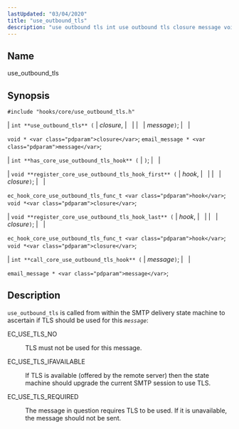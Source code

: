 ```yaml
---
lastUpdated: "03/04/2020"
title: "use_outbound_tls"
description: "use outbound tls int use outbound tls closure message void closure email message message int has core use outbound tls hook void register core use outbound tls hook first hook closure ec hook core use outbound tls func t hook void closure void register core use outbound tls hook last..."
---
```


<a name="hooks.core.use_outbound_tls"></a> 
## Name

use_outbound_tls

## Synopsis

`#include "hooks/core/use_outbound_tls.h"`

| `int **use_outbound_tls** (` | <var class="pdparam">closure</var>, |   |
|   | <var class="pdparam">message</var>`)`; |   |

`void * <var class="pdparam">closure</var>`;
`email_message * <var class="pdparam">message</var>`;

| `int **has_core_use_outbound_tls_hook** (` | `)`; |   |

| `void **register_core_use_outbound_tls_hook_first** (` | <var class="pdparam">hook</var>, |   |
|   | <var class="pdparam">closure</var>`)`; |   |

`ec_hook_core_use_outbound_tls_func_t <var class="pdparam">hook</var>`;
`void *<var class="pdparam">closure</var>`;

| `void **register_core_use_outbound_tls_hook_last** (` | <var class="pdparam">hook</var>, |   |
|   | <var class="pdparam">closure</var>`)`; |   |

`ec_hook_core_use_outbound_tls_func_t <var class="pdparam">hook</var>`;
`void *<var class="pdparam">closure</var>`;

| `int **call_core_use_outbound_tls_hook** (` | <var class="pdparam">message</var>`)`; |   |

`email_message * <var class="pdparam">message</var>`;<a name="idp33730752"></a> 
## Description

`use_outbound_tls` is called from within the SMTP delivery state machine to ascertain if TLS should be used for this *`message`*:

<dl class="variablelist">

<dt>EC_USE_TLS_NO</dt>

<dd>

TLS must not be used for this message.

</dd>

<dt>EC_USE_TLS_IFAVAILABLE</dt>

<dd>

If TLS is available (offered by the remote server) then the state machine should upgrade the current SMTP session to use TLS.

</dd>

<dt>EC_USE_TLS_REQUIRED</dt>

<dd>

The message in question requires TLS to be used. If it is unavailable, the message should not be sent.

</dd>

</dl>